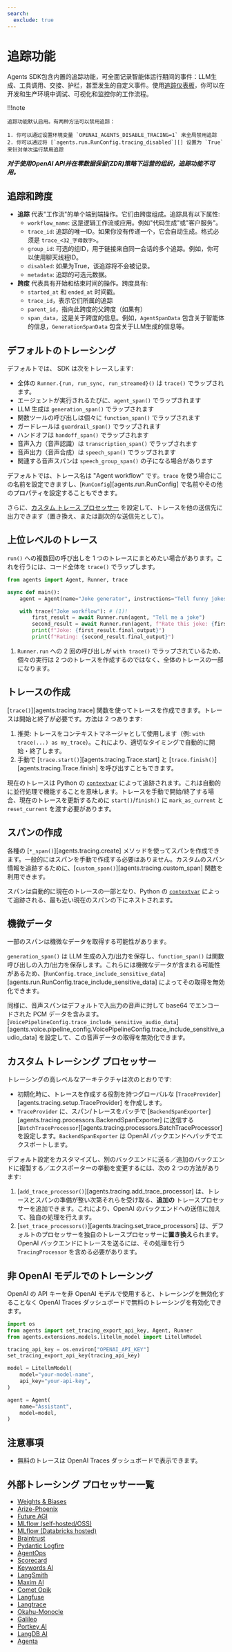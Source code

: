 ```yaml
---
search:
  exclude: true
---
```

# 追踪功能

Agents SDK包含内置的追踪功能，可全面记录智能体运行期间的事件：LLM生成、工具调用、交接、护栏，甚至发生的自定义事件。使用[追踪仪表板](https://platform.openai.com/traces)，你可以在开发和生产环境中调试、可视化和监控你的工作流程。

!!!note

    追踪功能默认启用。有两种方法可以禁用追踪：

    1. 你可以通过设置环境变量 `OPENAI_AGENTS_DISABLE_TRACING=1` 来全局禁用追踪
    2. 你可以通过将 [`agents.run.RunConfig.tracing_disabled`][] 设置为 `True` 来针对单次运行禁用追踪

***对于使用OpenAI API并在零数据保留(ZDR)策略下运营的组织，追踪功能不可用。***

## 追踪和跨度

-   **追踪** 代表"工作流"的单个端到端操作。它们由跨度组成。追踪具有以下属性:
    -   `workflow_name`: 这是逻辑工作流或应用。例如"代码生成"或"客户服务"。
    -   `trace_id`: 追踪的唯一ID。如果你没有传递一个，它会自动生成。格式必须是 `trace_<32_字母数字>`。
    -   `group_id`: 可选的组ID，用于链接来自同一会话的多个追踪。例如，你可以使用聊天线程ID。
    -   `disabled`: 如果为True，该追踪将不会被记录。
    -   `metadata`: 追踪的可选元数据。
-   **跨度** 代表具有开始和结束时间的操作。跨度具有:
    -   `started_at` 和 `ended_at` 时间戳。
    -   `trace_id`，表示它们所属的追踪
    -   `parent_id`，指向此跨度的父跨度（如果有）
    -   `span_data`，这是关于跨度的信息。例如，`AgentSpanData` 包含关于智能体的信息，`GenerationSpanData` 包含关于LLM生成的信息等。

## デフォルトのトレーシング

デフォルトでは、 SDK は次をトレースします:

-   全体の `Runner.{run, run_sync, run_streamed}()` は `trace()` でラップされます。
-   エージェントが実行されるたびに、`agent_span()` でラップされます
-   LLM 生成は `generation_span()` でラップされます
-   関数ツールの呼び出しは個々に `function_span()` でラップされます
-   ガードレールは `guardrail_span()` でラップされます
-   ハンドオフは `handoff_span()` でラップされます
-   音声入力（音声認識）は `transcription_span()` でラップされます
-   音声出力（音声合成）は `speech_span()` でラップされます
-   関連する音声スパンは `speech_group_span()` の子になる場合があります

デフォルトでは、トレース名は "Agent workflow" です。`trace` を使う場合にこの名前を設定できますし、[`RunConfig`][agents.run.RunConfig] で名前やその他のプロパティを設定することもできます。

さらに、[カスタム トレース プロセッサー](#custom-tracing-processors) を設定して、トレースを他の送信先に出力できます（置き換え、または副次的な送信先として）。

## 上位レベルのトレース

`run()` への複数回の呼び出しを 1 つのトレースにまとめたい場合があります。これを行うには、コード全体を `trace()` でラップします。

```python
from agents import Agent, Runner, trace

async def main():
    agent = Agent(name="Joke generator", instructions="Tell funny jokes.")

    with trace("Joke workflow"): # (1)!
        first_result = await Runner.run(agent, "Tell me a joke")
        second_result = await Runner.run(agent, f"Rate this joke: {first_result.final_output}")
        print(f"Joke: {first_result.final_output}")
        print(f"Rating: {second_result.final_output}")
```

1. `Runner.run` への 2 回の呼び出しが `with trace()` でラップされているため、個々の実行は 2 つのトレースを作成するのではなく、全体のトレースの一部になります。

## トレースの作成

[`trace()`][agents.tracing.trace] 関数を使ってトレースを作成できます。トレースは開始と終了が必要です。方法は 2 つあります:

1. 推奨: トレースをコンテキストマネージャとして使用します（例: `with trace(...) as my_trace`）。これにより、適切なタイミングで自動的に開始・終了します。
2. 手動で [`trace.start()`][agents.tracing.Trace.start] と [`trace.finish()`][agents.tracing.Trace.finish] を呼び出すこともできます。

現在のトレースは Python の [`contextvar`](https://docs.python.org/3/library/contextvars.html) によって追跡されます。これは自動的に並行処理で機能することを意味します。トレースを手動で開始/終了する場合、現在のトレースを更新するために `start()`/`finish()` に `mark_as_current` と `reset_current` を渡す必要があります。

## スパンの作成

各種の [`*_span()`][agents.tracing.create] メソッドを使ってスパンを作成できます。一般的にはスパンを手動で作成する必要はありません。カスタムのスパン情報を追跡するために、[`custom_span()`][agents.tracing.custom_span] 関数を利用できます。

スパンは自動的に現在のトレースの一部となり、Python の [`contextvar`](https://docs.python.org/3/library/contextvars.html) によって追跡される、最も近い現在のスパンの下にネストされます。

## 機微データ

一部のスパンは機微なデータを取得する可能性があります。

`generation_span()` は LLM 生成の入力/出力を保存し、`function_span()` は関数呼び出しの入力/出力を保存します。これらには機微なデータが含まれる可能性があるため、[`RunConfig.trace_include_sensitive_data`][agents.run.RunConfig.trace_include_sensitive_data] によってその取得を無効化できます。

同様に、音声スパンはデフォルトで入出力の音声に対して base64 でエンコードされた PCM データを含みます。[`VoicePipelineConfig.trace_include_sensitive_audio_data`][agents.voice.pipeline_config.VoicePipelineConfig.trace_include_sensitive_audio_data] を設定して、この音声データの取得を無効化できます。

## カスタム トレーシング プロセッサー

トレーシングの高レベルなアーキテクチャは次のとおりです:

-   初期化時に、トレースを作成する役割を持つグローバルな [`TraceProvider`][agents.tracing.setup.TraceProvider] を作成します。
-   `TraceProvider` に、スパン/トレースをバッチで [`BackendSpanExporter`][agents.tracing.processors.BackendSpanExporter] に送信する [`BatchTraceProcessor`][agents.tracing.processors.BatchTraceProcessor] を設定します。`BackendSpanExporter` は OpenAI バックエンドへバッチでエクスポートします。

デフォルト設定をカスタマイズし、別のバックエンドに送る／追加のバックエンドに複製する／エクスポーターの挙動を変更するには、次の 2 つの方法があります:

1. [`add_trace_processor()`][agents.tracing.add_trace_processor] は、トレースとスパンの準備が整い次第それらを受け取る、**追加の** トレースプロセッサーを追加できます。これにより、OpenAI のバックエンドへの送信に加えて、独自の処理を行えます。
2. [`set_trace_processors()`][agents.tracing.set_trace_processors] は、デフォルトのプロセッサーを独自のトレースプロセッサーに**置き換え**られます。OpenAI バックエンドにトレースを送るには、その処理を行う `TracingProcessor` を含める必要があります。

## 非 OpenAI モデルでのトレーシング

OpenAI の API キーを非 OpenAI モデルで使用すると、トレーシングを無効化することなく OpenAI Traces ダッシュボードで無料のトレーシングを有効化できます。

```python
import os
from agents import set_tracing_export_api_key, Agent, Runner
from agents.extensions.models.litellm_model import LitellmModel

tracing_api_key = os.environ["OPENAI_API_KEY"]
set_tracing_export_api_key(tracing_api_key)

model = LitellmModel(
    model="your-model-name",
    api_key="your-api-key",
)

agent = Agent(
    name="Assistant",
    model=model,
)
```

## 注意事項
- 無料のトレースは OpenAI Traces ダッシュボードで表示できます。

## 外部トレーシング プロセッサー一覧

-   [Weights & Biases](https://weave-docs.wandb.ai/guides/integrations/openai_agents)
-   [Arize-Phoenix](https://docs.arize.com/phoenix/tracing/integrations-tracing/openai-agents-sdk)
-   [Future AGI](https://docs.futureagi.com/future-agi/products/observability/auto-instrumentation/openai_agents)
-   [MLflow (self-hosted/OSS)](https://mlflow.org/docs/latest/tracing/integrations/openai-agent)
-   [MLflow (Databricks hosted)](https://docs.databricks.com/aws/en/mlflow/mlflow-tracing#-automatic-tracing)
-   [Braintrust](https://braintrust.dev/docs/guides/traces/integrations#openai-agents-sdk)
-   [Pydantic Logfire](https://logfire.pydantic.dev/docs/integrations/llms/openai/#openai-agents)
-   [AgentOps](https://docs.agentops.ai/v1/integrations/agentssdk)
-   [Scorecard](https://docs.scorecard.io/docs/documentation/features/tracing#openai-agents-sdk-integration)
-   [Keywords AI](https://docs.keywordsai.co/integration/development-frameworks/openai-agent)
-   [LangSmith](https://docs.smith.langchain.com/observability/how_to_guides/trace_with_openai_agents_sdk)
-   [Maxim AI](https://www.getmaxim.ai/docs/observe/integrations/openai-agents-sdk)
-   [Comet Opik](https://www.comet.com/docs/opik/tracing/integrations/openai_agents)
-   [Langfuse](https://langfuse.com/docs/integrations/openaiagentssdk/openai-agents)
-   [Langtrace](https://docs.langtrace.ai/supported-integrations/llm-frameworks/openai-agents-sdk)
-   [Okahu-Monocle](https://github.com/monocle2ai/monocle)
-   [Galileo](https://v2docs.galileo.ai/integrations/openai-agent-integration#openai-agent-integration)
-   [Portkey AI](https://portkey.ai/docs/integrations/agents/openai-agents)
-   [LangDB AI](https://docs.langdb.ai/getting-started/working-with-agent-frameworks/working-with-openai-agents-sdk)
-   [Agenta](https://docs.agenta.ai/observability/integrations/openai-agents)